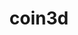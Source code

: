 ---
title: "coin3d"
layout: cache
categories: [package, develop]
meta: {"compilers": ["gcc@11.4.0"], "num_specs": 2, "num_specs_by_stack": {"hep": 2, "root": 2}, "oss": ["ubuntu22.04"], "platforms": ["linux"], "stacks": ["hep", "root"], "targets": ["x86_64_v3"], "versions": ["4.0.0"]}
spec_details: [{"compiler": "gcc@11.4.0", "hash": "irnrcyjnwfbj3aycld3pgd5c5hfycxjj", "os": "ubuntu22.04", "platform": "linux", "size": "-", "stacks": ["hep", "root"], "target": "x86_64_v3", "variants": ["build_system=cmake", "build_type=Release", "~framework", "generator=make", "~html", "~ipo", "~man", "patches:=33da720,a4fe39d,fcfe07c", "+shared"], "versions": ["4.0.0"]}, {"compiler": "gcc@11.4.0", "hash": "p4ftywyqngfns6vspynh7xcpdjy44afq", "os": "ubuntu22.04", "platform": "linux", "size": "-", "stacks": ["hep", "root"], "target": "x86_64_v3", "variants": ["build_system=cmake", "build_type=Release", "~framework", "generator=make", "~html", "~ipo", "~man", "patches:=33da720,a4fe39d,fcfe07c", "+shared"], "versions": ["4.0.0"]}]
---
